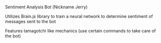 Sentiment Analysis Bot (Nickname Jerry)

Utilizes Brain.js library to train a neural network to determine sentiment of messages sent to the bot

Features tamagotchi like mechanics (use certain commands to take care of the bot)

